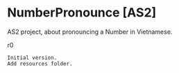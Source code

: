 NumberPronounce [AS2]
===============

AS2 project, about pronouncing a Number in Vietnamese.

r0

	Initial version.
	Add resources folder.
